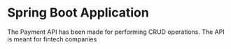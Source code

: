 # Spring Boot Application


The Payment API has been made for performing CRUD operations. The API is meant for fintech companies
